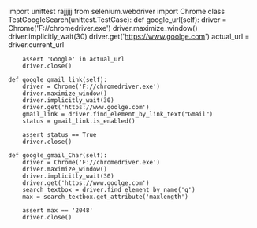 import unittest
rajjjjj
from selenium.webdriver import Chrome
class TestGoogleSearch(unittest.TestCase):
    def google_url(self):
        driver = Chrome('F://chromedriver.exe')
        driver.maximize_window()
        driver.implicitly_wait(30)
        driver.get('https://www.goolge.com')
        actual_url = driver.current_url

        assert 'Google' in actual_url
        driver.close()

    def google_gmail_link(self):
        driver = Chrome('F://chromedriver.exe')
        driver.maximize_window()
        driver.implicitly_wait(30)
        driver.get('https://www.goolge.com')
        gmail_link = driver.find_element_by_link_text("Gmail")
        status = gmail_link.is_enabled()

        assert status == True
        driver.close()

    def google_gmail_Char(self):
        driver = Chrome('F://chromedriver.exe')
        driver.maximize_window()
        driver.implicitly_wait(30)
        driver.get('https://www.goolge.com')
        search_textbox = driver.find_element_by_name('q')
        max = search_textbox.get_attribute('maxlength')

        assert max == '2048'
        driver.close()
